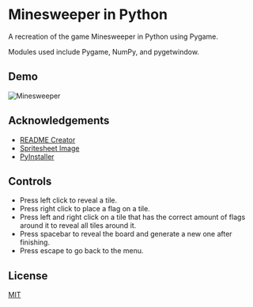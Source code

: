
# Minesweeper in Python

A recreation of the game Minesweeper in Python using Pygame.

Modules used include Pygame, NumPy, and pygetwindow.
## Demo

![Minesweeper](https://media1.giphy.com/media/v1.Y2lkPTc5MGI3NjExaDZpMDZ5dmN2emxqOWJmeGRlcnF2cHFvdGgzem9neThibnY0ODRvZCZlcD12MV9pbnRlcm5hbF9naWZfYnlfaWQmY3Q9Zw/HCO0Fhp18ZytNj1xWC/giphy.gif)


## Acknowledgements

 - [README Creator](https://readme.so)
 - [Spritesheet Image](https://www.pinterest.com/pin/281686151670675581/)
 - [PyInstaller](https://pyinstaller.org/en/stable/operating-mode.html)


## Controls

- Press left click to reveal a tile.
- Press right click to place a flag on a tile.
- Press left and right click on a tile that has the correct amount of flags around it to reveal all tiles around it.
- Press spacebar to reveal the board and generate a new one after finishing.
- Press escape to go back to the menu.


## License

[MIT](https://choosealicense.com/licenses/mit/)

